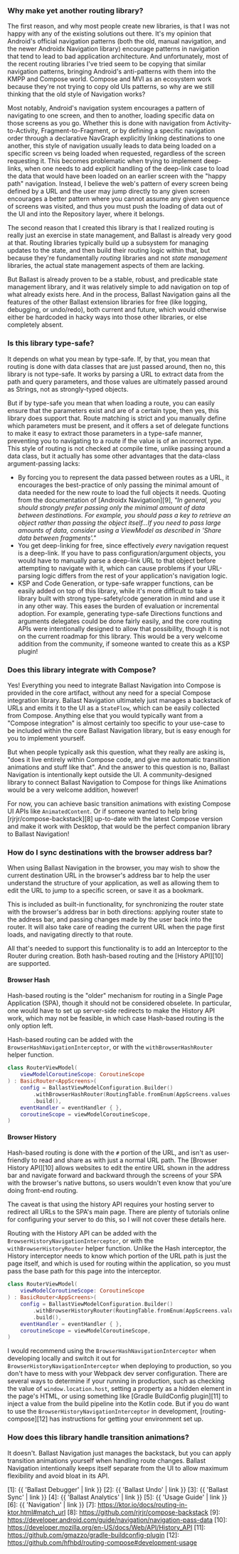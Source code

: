 ---
---

### Why make yet another routing library?

The first reason, and why most people create new libraries, is that I was not happy with any of the existing solutions
out there. It's my opinion that Android's official navigation patterns (both the old, manual navigation, and the newer
Androidx Navigation library) encourage patterns in navigation that tend to lead to bad application architecture. And 
unfortunately, most of the recent routing libraries I've tried seem to be copying that similar navigation patterns, 
bringing Android's anti-patterns with them into the KMPP and Compose world. Compose and MVI as an ecosystem work because
they're not trying to copy old UIs patterns, so why are we still thinking that the old style of Navigation works?

Most notably, Android's navigation system encourages a pattern of navigating to one screen, and then to another, loading
specific data on those screens as you go. Whether this is done with navigation from Activity-to-Activity, 
Fragment-to-Fragment, or by defining a specific navigation order through a declarative NavGraph explicitly linking 
destinations to one another, this style of navigation usually leads to data being loaded on a specific screen vs being 
loaded when requested, regardless of the screen requesting it. This becomes problematic when trying to implement 
deep-links, when one needs to add explicit handling of the deep-link case to load the data that would have been loaded 
on an earlier screen with the "happy path" navigation. Instead, I believe the web's pattern of every screen being 
defined by a URL and the user may jump directly to any given screen encourages a better pattern where you cannot assume 
any given sequence of screens was visited, and thus you must push the loading of data out of the UI and into the
Repository layer, where it belongs.

The second reason that I created this library is that I realized routing is really just an exercise in state management, 
and Ballast is already very good at that. Routing libraries typically build up a subsystem for managing updates to the 
state, and then build their routing logic within that, but because they're fundamentally _routing_ libraries and not 
_state management_ libraries, the actual state management aspects of them are lacking.

But Ballast is already proven to be a stable, robust, and predicable state management library, and it was relatively
simple to add navigation on top of what already exists here. And in the process, Ballast Navigation gains all the
features of the other Ballast extension libraries for free (like logging, debugging, or undo/redo), both current and
future, which would otherwise either be hardcoded in hacky ways into those other libraries, or else completely absent.

### Is this library type-safe?

It depends on what you mean by type-safe. If, by that, you mean that routing is done with data classes that are just
passed around, then no, this library is not type-safe. It works by parsing a URL to extract data from the path and query
parameters, and those values are ultimately passed around as Strings, not as strongly-typed objects.

But if by type-safe you mean that when loading a route, you can easily ensure that the parameters exist and are of a
certain type, then yes, this library does support that. Route matching is strict and you manually define which
parameters must be present, and it offers a set of delegate functions to make it easy to extract those parameters in a
type-safe manner, preventing you to navigating to a route if the value is of an incorrect type. This style of routing is
not checked at compile time, unlike passing around a data class, but it actually has some other advantages that the
data-class argument-passing lacks:

- By forcing you to represent the data passed between routes as a URL, it encourages the best-practice of only passing
  the minimal amount of data needed for the new route to load the full objects it needs. Quoting from the documentation
  of [Androidx Navigation][9], _"In general, you should strongly prefer passing only the minimal amount of data between
  destinations. For example, you should pass a key to retrieve an object rather than passing the object itself...If you
  need to pass large amounts of data, consider using a ViewModel as described in 'Share data between fragments'."_
- You get deep-linking for free, since effectively _every_ navigation request is a deep-link. If you have to pass 
  configuration/argument objects, you would have to manually parse a deep-link URL to that object before attempting to 
  navigate with it, which can cause problems if your URL-parsing logic differs from the rest of your application's 
  navigation logic.
- KSP and Code Generation, or type-safe wrapper functions, can be easily added on top of this library, while it's more 
  difficult to take a library built with strong type-safety/code generation in mind and use it in any other way. This 
  eases the burden of evaluation or incremental adoption. For example, generating type-safe Directions functions and 
  arguments delegates could be done fairly easily, and the core routing APIs were intentionally designed to allow that 
  possibility, though it is not on the current roadmap for this library. This would be a very welcome addition from the 
  community, if someone wanted to create this as a KSP plugin!

### Does this library integrate with Compose?

Yes! Everything you need to integrate Ballast Navigation into Compose is provided in the core artifact, without any need
for a special Compose integration library. Ballast Navigation ultimately just manages a backstack of URLs and emits it 
to the UI as a `StateFlow`, which can be easily collected from Compose. Anything else that you would typically want from
a "Compose integration" is almost certainly too specific to your use-case to be included within the core Ballast 
Navigation library, but is easy enough for you to implement yourself.

But when people typically ask this question, what they really are asking is, "does it live entirely within Compose code, 
and give me automatic transition animations and stuff like that". And the answer to this question is no, Ballast 
Navigation is intentionally kept outside the UI. A community-designed library to connect Ballast Navigation to Compose 
for things like Animations would be a very welcome addition, however!

For now, you can achieve basic transition animations with existing Compose UI APIs like `AnimatedContent`. Or if someone
wanted to help bring [rjrjr/compose-backstack][8] up-to-date with the latest Compose version and make it work with
Desktop, that would be the perfect companion library to Ballast Navigation!

### How do I sync destinations with the browser address bar?

When using Ballast Navigation in the browser, you may wish to show the current destination URL in the browser's address
bar to help the user understand the structure of your application, as well as allowing them to edit the URL to jump to
a specific screen, or save it as a bookmark.

This is included as built-in functionality, for synchronizing the router state with the browser's address bar in both
directions: applying router state to the address bar, and passing changes made by the user back into the router. It will
also take care of reading the current URL when the page first loads, and navigating directly to that route.

All that's needed to support this functionality is to add an Interceptor to the Router during creation. Both hash-based
routing and the [History API][10] are supported.

#### Browser Hash

Hash-based routing is the "older" mechanism for routing in a Single Page Application (SPA), though it should not be
considered obselete. In particular, one would have to set up server-side redirects to make the History API work, which
may not be feasible, in which case Hash-based routing is the only option left.

Hash-based routing can be added with the `BrowserHashNavigationInterceptor`, or with the `withBrowserHashRouter` helper
function.

```kotlin
class RouterViewModel(
    viewModelCoroutineScope: CoroutineScope
) : BasicRouter<AppScreens>(
    config = BallastViewModelConfiguration.Builder()
        .withBrowserHashRouter(RoutingTable.fromEnum(AppScreens.values()), AppScreens.Home)
        .build(),
    eventHandler = eventHandler { },
    coroutineScope = viewModelCoroutineScope,
)
```

#### Browser History

Hash-based routing is done with the `#` portion of the URL, and isn't as user-friendly to read and share as with just
a normal URL path. The [Browser History API][10] allows websites to edit the entire URL shown in the address bar
and navigate forward and backward through the screens of your SPA with the browser's native buttons, so users wouldn't
even know that you'ure doing front-end routing.

The caveat is that using the history API requires your hosting server to redirect all URLs to the SPA's main page. There
are plenty of tutorials online for configuring your server to do this, so I will not cover these details here.

Routing with the History API can be added with the `BrowserHistoryNavigationInterceptor`, or with the
`withBrowserHistoryRouter` helper function. Unlike the Hash interceptor, the History interceptor needs to know which
portion of the URL path is just the page itself, and which is used for routing within the application, so you must pass
the base path for this page into the interceptor.

```kotlin
class RouterViewModel(
    viewModelCoroutineScope: CoroutineScope
) : BasicRouter<AppScreens>(
    config = BallastViewModelConfiguration.Builder()
        .withBrowserHistoryRouter(RoutingTable.fromEnum(AppScreens.values()), basePath = "/app", initialRoute = AppScreens.Home)
        .build(),
    eventHandler = eventHandler { },
    coroutineScope = viewModelCoroutineScope,
)
```

I would recommend using the `BrowserHashNavigationInterceptor` when developing locally and switch it out for
`BrowserHistoryNavigationInterceptor` when deploying to production, so you don't have to mess with your Webpack dev
server configuration. There are several ways to determine if your running in production, such as checking the value of
`window.location.host`, setting a property as a hidden element in the page's HTML, or using something like
[Gradle BuildConfig plugin][11] to inject a value from the build pipeline into the Kotlin code. But if you do want to
use the `BrowserHistoryNavigationInterceptor` in development, [routing-compose][12] has instructions for getting your
environment set up.

### How does this library handle transition animations?

It doesn't. Ballast Navigation just manages the backstack, but you can apply transition animations yourself when
handling route changes. Ballast Navigation intentionally keeps itself separate from the UI to allow maximum flexibility
and avoid bloat in its API.

[1]: {{ 'Ballast Debugger' | link }}
[2]: {{ 'Ballast Undo' | link }}
[3]: {{ 'Ballast Sync' | link }}
[4]: {{ 'Ballast Analytics' | link }}
[5]: {{ 'Usage Guide' | link }}
[6]: {{ 'Navigation' | link }}
[7]: https://ktor.io/docs/routing-in-ktor.html#match_url
[8]: https://github.com/rjrjr/compose-backstack
[9]: https://developer.android.com/guide/navigation/navigation-pass-data
[10]: https://developer.mozilla.org/en-US/docs/Web/API/History_API
[11]: https://github.com/gmazzo/gradle-buildconfig-plugin
[12]: https://github.com/hfhbd/routing-compose#development-usage

